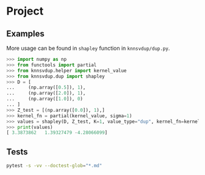 # Project

## Examples

More usage can be found in `shapley` function in `knnsvdup/dup.py`.

```python
>>> import numpy as np
>>> from functools import partial
>>> from knnsvdup.helper import kernel_value
>>> from knnsvdup.dup import shapley
>>> D = [
...     (np.array([0.5]), 1),
...     (np.array([2.0]), 1),
...     (np.array([1.0]), 0)
... ]
>>> Z_test = [(np.array([0.0]), 1),]
>>> kernel_fn = partial(kernel_value, sigma=1)
>>> values = shapley(D, Z_test, K=1, value_type="dup", kernel_fn=kernel_fn)
>>> print(values)
[ 3.3873862   1.39327479 -4.28066099]

```

## Tests

```bash
pytest -s -vv --doctest-glob="*.md"
```
